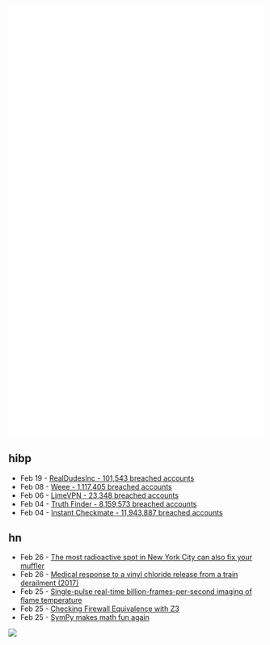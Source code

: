 ![Metrics](https://raw.githubusercontent.com/phixion/phixion/master/metrics.svg)

## hibp

<!--
for https://github.com/phixion/phixion/blob/main/.github/workflows/feeds.yml
-->
<!--START_SECTION:haveibeenpwnd-->
- Feb 19 - [RealDudesInc - 101,543 breached accounts](https://haveibeenpwned.com/PwnedWebsites#RealDudesInc)
- Feb 08 - [Weee - 1,117,405 breached accounts](https://haveibeenpwned.com/PwnedWebsites#Weee)
- Feb 06 - [LimeVPN - 23,348 breached accounts](https://haveibeenpwned.com/PwnedWebsites#LimeVPN)
- Feb 04 - [Truth Finder - 8,159,573 breached accounts](https://haveibeenpwned.com/PwnedWebsites#TruthFinder)
- Feb 04 - [Instant Checkmate - 11,943,887 breached accounts](https://haveibeenpwned.com/PwnedWebsites#InstantCheckmate)
<!--END_SECTION:haveibeenpwnd-->

## hn

<!--
for https://github.com/phixion/phixion/blob/main/.github/workflows/feeds.yml
-->
<!--START_SECTION:hn-->
- Feb 26 - [The most radioactive spot in New York City can also fix your muffler](https://www.atlasobscura.com/places/primo-autobody-repair)
- Feb 26 - [Medical response to a vinyl chloride release from a train derailment (2017)](https://www.ncbi.nlm.nih.gov/pmc/articles/PMC5776704/)
- Feb 25 - [Single-pulse real-time billion-frames-per-second imaging of flame temperature](https://www.nature.com/articles/s41377-023-01095-5)
- Feb 25 - [Checking Firewall Equivalence with Z3](https://ahelwer.ca/post/2018-02-13-z3-firewall/)
- Feb 25 - [SymPy makes math fun again](https://wordsandbuttons.online/sympy_makes_math_fun_again.html)
<!--END_SECTION:hn-->

<!--
for https://yhype.me
-->
![](https://hit.yhype.me/github/profile?user_id=13013670)
